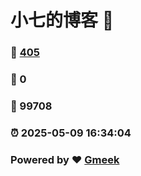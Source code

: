 # 小七的博客 :link:  
### :page_facing_up: [405](/tag.html) 
### :speech_balloon: 0 
### :hibiscus: 99708 
### :alarm_clock: 2025-05-09 16:34:04 
### Powered by :heart: [Gmeek](https://github.com/Meekdai/Gmeek)
